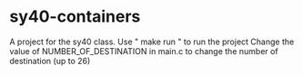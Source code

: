 # sy40-containers

A project for the sy40 class.
Use " make run " to run the project
Change the value of NUMBER_OF_DESTINATION in main.c to change the number of destination (up to 26) 
